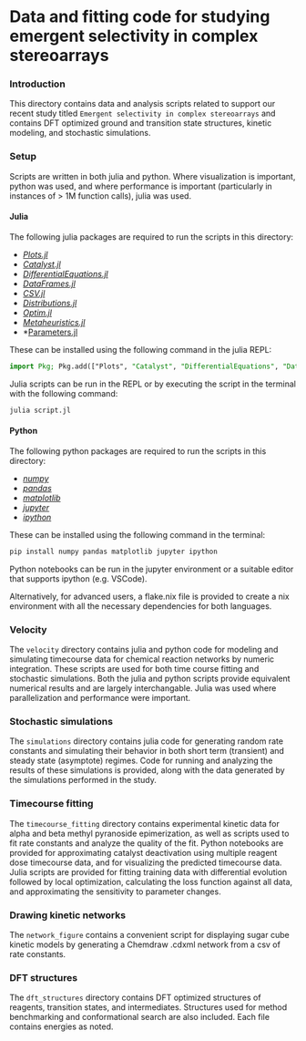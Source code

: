 # Data and fitting code for studying emergent selectivity in complex stereoarrays

### Introduction

This directory contains data and analysis scripts related to support our recent study titled `Emergent selectivity in complex stereoarrays` and contains DFT optimized ground and transition state structures, kinetic modeling, and stochastic simulations.

### Setup

Scripts are written in both julia and python. Where visualization is important, python was used, and where performance is important (particularly in instances of > 1M function calls), julia was used.

#### Julia
The following julia packages are required to run the scripts in this directory:
* *[Plots.jl](https://github.com/JuliaPlots/Plots.jl)* 
* *[Catalyst.jl](https://github.com/SciML/Catalyst.jl)*
* *[DifferentialEquations.jl](https://github.com/SciML/DifferentialEquations.jl)*
* *[DataFrames.jl](https://github.com/JuliaData/DataFrames.jl)*
* *[CSV.jl](https://github.com/JuliaData/CSV.jl)*
* *[Distributions.jl](https://github.com/JuliaStats/Distributions.jl)*
* *[Optim.jl](https://github.com/JuliaNLSolvers/Optim.jl)*
* *[Metaheuristics.jl](https://github.com/jmejia8/Metaheuristics.jl)*
* *[Parameters.jl](https://github.com/mauro3/Parameters.jl)

These can be installed using the following command in the julia REPL:
```julia
import Pkg; Pkg.add(["Plots", "Catalyst", "DifferentialEquations", "DataFrames", "CSV", "Distributions", "Optim", "Metaheuristics", "Parameters"])
```

Julia scripts can be run in the REPL or by executing the script in the terminal with the following command:
```bash
julia script.jl
```

#### Python
The following python packages are required to run the scripts in this directory:
* *[numpy](https://numpy.org/)*
* *[pandas](https://pandas.pydata.org/)*
* *[matplotlib](https://matplotlib.org/)*
* *[jupyter](https://jupyter.org/)*
* *[ipython](https://ipython.org/)*

These can be installed using the following command in the terminal:
```bash
pip install numpy pandas matplotlib jupyter ipython
```

Python notebooks can be run in the jupyter environment or a suitable editor that supports ipython (e.g. VSCode).

Alternatively, for advanced users, a flake.nix file is provided to create a nix environment with all the necessary dependencies for both languages.

### Velocity

The `velocity` directory contains julia and python code for modeling and simulating timecourse data for chemical reaction networks by numeric integration. These scripts are used for both time course fitting and stochastic simulations. Both the julia and python scripts provide equivalent numerical results and are largely interchangable. Julia was used where parallelization and performance were important.

### Stochastic simulations

The `simulations` directory contains julia code for generating random rate constants and simulating their behavior in both short term (transient) and steady state (asymptote) regimes. Code for running and analyzing the results of these simulations is provided, along with the data generated by the simulations performed in the study.

### Timecourse fitting

The `timecourse_fitting` directory contains experimental kinetic data for alpha and beta methyl pyranoside epimerization, as well as scripts used to fit rate constants and analyze the quality of the fit. Python notebooks are provided for approximating catalyst deactivation using multiple reagent dose timecourse data, and for visualizing the predicted timecourse data. Julia scripts are provided for fitting training data with differential evolution followed by local optimization, calculating the loss function against all data, and approximating the sensitivity to parameter changes.

### Drawing kinetic networks

The `network_figure` contains a convenient script for displaying sugar cube kinetic models by generating a Chemdraw .cdxml network from a csv of rate constants.

### DFT structures

The `dft_structures` directory contains DFT optimized structures of reagents, transition states, and intermediates. Structures used for method benchmarking and conformational search are also included. Each file contains energies as noted.
